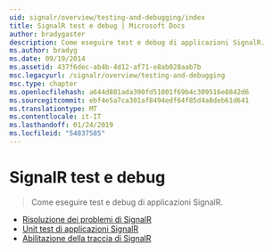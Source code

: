 ```yaml
---
uid: signalr/overview/testing-and-debugging/index
title: SignalR test e debug | Microsoft Docs
author: bradygaster
description: Come eseguire test e debug di applicazioni SignalR.
ms.author: bradyg
ms.date: 09/19/2014
ms.assetid: 437f6dec-ab4b-4d12-af71-e8ab028aab7b
msc.legacyurl: /signalr/overview/testing-and-debugging
msc.type: chapter
ms.openlocfilehash: a644d881ada390fd51001f69b4c309516e8842d6
ms.sourcegitcommit: ebf4e5a7ca301af8494edf64f85d4a8deb61d641
ms.translationtype: MT
ms.contentlocale: it-IT
ms.lasthandoff: 01/24/2019
ms.locfileid: "54837585"
---
```

<a name="signalr-testing-and-debugging"></a>SignalR test e debug
====================
> Come eseguire test e debug di applicazioni SignalR.


- [Risoluzione dei problemi di SignalR](troubleshooting.md)
- [Unit test di applicazioni SignalR](unit-testing-signalr-applications.md)
- [Abilitazione della traccia di SignalR](enabling-signalr-tracing.md)
